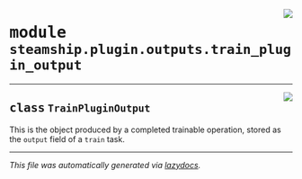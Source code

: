 <!-- markdownlint-disable -->

<a href="https://github.com/steamship-core/python-client/tree/main/src/steamship/plugin/outputs/train_plugin_output.py#L0"><img align="right" style="float:right;" src="https://img.shields.io/badge/-source-cccccc?style=flat-square"></a>

# <kbd>module</kbd> `steamship.plugin.outputs.train_plugin_output`






---

<a href="https://github.com/steamship-core/python-client/tree/main/src/steamship/plugin/outputs/train_plugin_output.py#L6"><img align="right" style="float:right;" src="https://img.shields.io/badge/-source-cccccc?style=flat-square"></a>

## <kbd>class</kbd> `TrainPluginOutput`
This is the object produced by a completed trainable operation, stored as the `output` field of a `train` task. 







---

_This file was automatically generated via [lazydocs](https://github.com/ml-tooling/lazydocs)._

